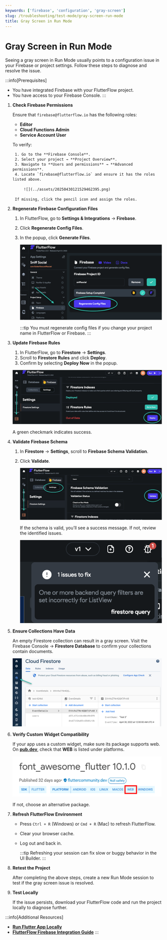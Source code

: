 ```yaml
---
keywords: ['firebase', 'configuration', 'gray-screen']
slug: /troubleshooting/test-mode/gray-screen-run-mode
title: Gray Screen in Run Mode
---
```


# Gray Screen in Run Mode

Seeing a gray screen in Run Mode usually points to a configuration issue in your Firebase or project settings. Follow these steps to diagnose and resolve the issue.

:::info[Prerequisites]
- You have integrated Firebase with your FlutterFlow project.
- You have access to your Firebase Console.
:::

1. **Check Firebase Permissions**

    Ensure that `firebase@flutterflow.io` has the following roles:

    - **Editor**
    - **Cloud Functions Admin**
    - **Service Account User**

    To verify:

        1. Go to the **Firebase Console**.
        2. Select your project → **Project Overview**.
        3. Navigate to **Users and permissions** → **Advanced permissions**.
        4. Locate `firebase@flutterflow.io` and ensure it has the roles listed above.

            ![](../assets/20250430121529462395.png)

        If missing, click the pencil icon and assign the roles.

2. **Regenerate Firebase Configuration Files**

    1. In FlutterFlow, go to **Settings & Integrations** → **Firebase**.
    2. Click **Regenerate Config Files**.
    3. In the popup, click **Generate Files**.

        ![](../assets/20250430121530070855.png)

        :::tip
        You must regenerate config files if you change your project name in FlutterFlow or Firebase.
        :::

3. **Update Firebase Rules**

    1. In FlutterFlow, go to **Firestore** → **Settings**.
    2. Scroll to **Firestore Rules** and click **Deploy**.
    3. Confirm by selecting **Deploy Now** in the popup.

    ![](../assets/20250430121530401837.jpg)

    A green checkmark indicates success.

4. **Validate Firebase Schema**

    1. In **Firestore** → **Settings**, scroll to **Firebase Schema Validation**.
    2. Click **Validate**.

        ![](../assets/20250430121530999303.jpg)

        If the schema is valid, you’ll see a success message. If not, review the identified issues.

        ![](../assets/20250430121531448037.png)

5. **Ensure Collections Have Data**

    An empty Firestore collection can result in a gray screen. Visit the Firebase Console → **Firestore Database** to confirm your collections contain documents.

    ![](../assets/20250430121531723554.png)

6. **Verify Custom Widget Compatibility**

    If your app uses a custom widget, make sure its package supports web. On **[pub.dev](https://pub.dev)**, check that **WEB** is listed under platforms.

    ![](../assets/20250430121531973906.png)

    If not, choose an alternative package.

7. **Refresh FlutterFlow Environment**

    - Press `Ctrl + R` (Windows) or `Cmd + R` (Mac) to refresh FlutterFlow.
    - Clear your browser cache.
    - Log out and back in.

        :::tip
        Refreshing your session can fix slow or buggy behavior in the UI Builder.
        :::

8. **Retest the Project**

    After completing the above steps, create a new Run Mode session to test if the gray screen issue is resolved.

9. **Test Locally**

    If the issue persists, download your FlutterFlow code and run the project locally to diagnose further.

:::info[Additional Resources]
- **[Run Flutter App Locally](/testing/local-run)**
- **[FlutterFlow Firebase Integration Guide](/integrations/firebase/connect-to-firebase/#step-1-set-up-your-project)**
:::
